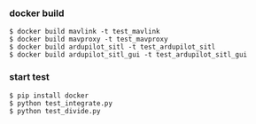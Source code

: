 ### docker build
```
$ docker build mavlink -t test_mavlink
$ docker build mavproxy -t test_mavproxy
$ docker build ardupilot_sitl -t test_ardupilot_sitl
$ docker build ardupilot_sitl_gui -t test_ardupilot_sitl_gui
```

### start test
```
$ pip install docker
$ python test_integrate.py
$ python test_divide.py
```